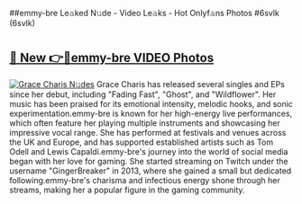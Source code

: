 ##emmy-bre Le𝚊ked N𝚞de - Video Le𝚊ks - Hot Onlyf𝚊ns Photos #6svlk (6svlk)

# <h2><a href="https://mediaupload.pro?title=emmy-bre&ref=9FEB">🔗 New 👉🔴emmy-bre VIDEO Photos</a></h2>

[![Grace Charis N𝚞des](https://i.imgur.com/rIISA9y.gif)](https://mediaupload.pro?title=emmy-bre&ref=9FEB)
Grace Charis has released several singles and EPs since her debut, including "Fading Fast", "Ghost", and "Wildflower". Her music has been praised for its emotional intensity, melodic hooks, and sonic experimentation.emmy-bre is known for her high-energy live performances, which often feature her playing multiple instruments and showcasing her impressive vocal range. She has performed at festivals and venues across the UK and Europe, and has supported established artists such as Tom Odell and Lewis Capaldi.emmy-bre's journey into the world of social media began with her love for gaming. She started streaming on Twitch under the username "GingerBreaker" in 2013, where she gained a small but dedicated following.emmy-bre's charisma and infectious energy shone through her streams, making her a popular figure in the gaming community.